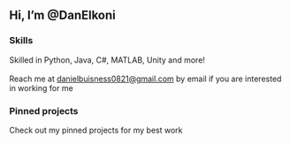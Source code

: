 ## Hi, I’m @DanElkoni
### Skills
Skilled in Python, Java, C#, MATLAB, Unity and more!</br>
<br/>
Reach me at danielbuisness0821@gmail.com by email if you are interested in working for me</br>

### Pinned projects
Check out my pinned projects for my best work

<!---
DanElkoni/DanElkoni is a ✨ special ✨ repository because its `README.md` (this file) appears on your GitHub profile.
You can click the Preview link to take a look at your changes.
--->
